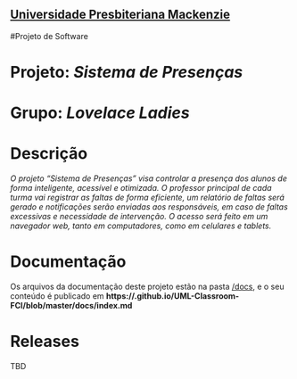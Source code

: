 <h2><a href= "https://www.mackenzie.br">Universidade Presbiteriana Mackenzie</a></h2>


#Projeto de Software

# Projeto: *Sistema de Presenças*

# Grupo: *Lovelace Ladies*

# Descrição

*O projeto “Sistema de Presenças”  visa controlar a presença dos alunos de forma inteligente, acessível e otimizada. O professor principal de cada turma vai registrar as faltas de forma eficiente, um relatório de faltas será gerado e notificações serão enviadas aos responsáveis, em caso de faltas excessivas e necessidade de intervenção. O acesso será feito em um navegador web, tanto em computadores, como em celulares e tablets.*

# Documentação

Os arquivos da documentação deste projeto estão na pasta [/docs](/docs), e o seu conteúdo é publicado em **https://<usuario>.github.io/UML-Classroom-FCI/blob/master/docs/index.md**



# Releases

TBD
